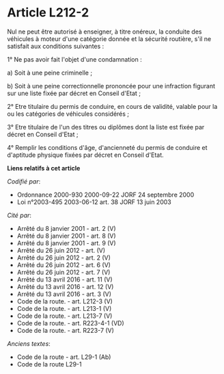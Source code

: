 # Article L212-2

Nul ne peut être autorisé à enseigner, à titre onéreux, la conduite des véhicules à moteur d'une catégorie donnée et la
sécurité routière, s'il ne satisfait aux conditions suivantes :

1° Ne pas avoir fait l'objet d'une condamnation :

a) Soit à une peine criminelle ;

b) Soit à une peine correctionnelle prononcée pour une infraction figurant sur une liste fixée par décret en Conseil d'Etat ;

2° Etre titulaire du permis de conduire, en cours de validité, valable pour la ou les catégories de véhicules considérés ;

3° Etre titulaire de l'un des titres ou diplômes dont la liste est fixée par décret en Conseil d'Etat ;

4° Remplir les conditions d'âge, d'ancienneté du permis de conduire et d'aptitude physique fixées par décret en Conseil
d'Etat.

**Liens relatifs à cet article**

_Codifié par_:

  - Ordonnance 2000-930 2000-09-22 JORF 24 septembre 2000
  - Loi n°2003-495 2003-06-12 art. 38 JORF 13 juin 2003

_Cité par_:

  - Arrêté du 8 janvier 2001 - art. 2 (V)
  - Arrêté du 8 janvier 2001 - art. 8 (V)
  - Arrêté du 8 janvier 2001 - art. 9 (V)
  - Arrêté du 26 juin 2012 - art. (V)
  - Arrêté du 26 juin 2012 - art. 2 (V)
  - Arrêté du 26 juin 2012 - art. 6 (V)
  - Arrêté du 26 juin 2012 - art. 7 (V)
  - Arrêté du 13 avril 2016 - art. 11 (V)
  - Arrêté du 13 avril 2016 - art. 12 (V)
  - Arrêté du 13 avril 2016 - art. 3 (V)
  - Code de la route. - art. L212-3 (V)
  - Code de la route. - art. L213-1 (V)
  - Code de la route. - art. L213-7 (V)
  - Code de la route. - art. R223-4-1 (VD)
  - Code de la route. - art. R223-7 (V)

_Anciens textes_:

  - Code de la route - art. L29-1 (Ab)
  - Code de la route L29-1
